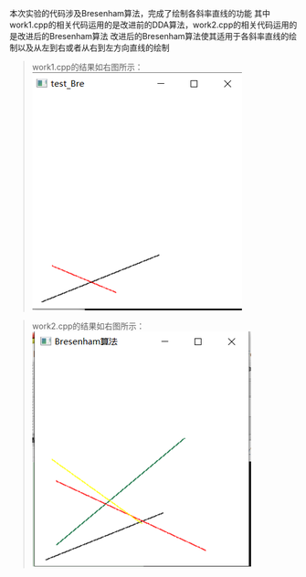 本次实验的代码涉及Bresenham算法，完成了绘制各斜率直线的功能
其中work1.cpp的相关代码运用的是改进前的DDA算法，work2.cpp的相关代码运用的是改进后的Bresenham算法
改进后的Bresenham算法使其适用于各斜率直线的绘制以及从左到右或者从右到左方向直线的绘制
>work1.cpp的结果如右图所示：
![图片](https://github.com/TQY-tqy/Computer-Graphics-with-OpenGL/blob/main/%E5%9B%BE%E7%89%87/%E5%B1%8F%E5%B9%95%E6%88%AA%E5%9B%BE%202022-06-09%20151924.png)

>work2.cpp的结果如右图所示：
![图片](https://github.com/TQY-tqy/Computer-Graphics-with-OpenGL/blob/main/%E5%9B%BE%E7%89%87/%E5%B1%8F%E5%B9%95%E6%88%AA%E5%9B%BE%202022-06-05%20210134.png)

